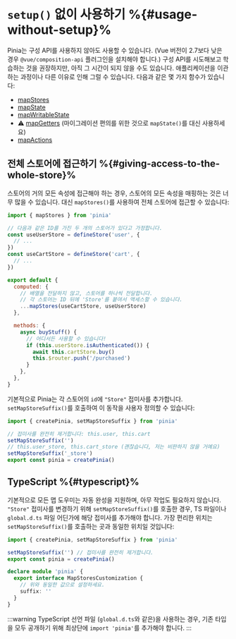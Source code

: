 # `setup()` 없이 사용하기 %{#usage-without-setup}%

Pinia는 구성 API를 사용하지 않아도 사용할 수 있습니다. (Vue 버전이 2.7보다 낮은 경우 `@vue/composition-api` 플러그인을 설치해야 합니다.) 구성 API를 시도해보고 학습하는 것을 권장하지만, 아직 그 시간이 되지 않을 수도 있습니다. 애플리케이션을 이관하는 과정이나 다른 이유로 인해 그럴 수 있습니다. 다음과 같은 몇 가지 함수가 있습니다:

- [mapStores](#giving-access-to-the-whole-store)
- [mapState](../core-concepts/state.md#usage-with-the-options-api)
- [mapWritableState](../core-concepts/state.md#modifiable-state)
- ⚠️ [mapGetters](../core-concepts/getters.md#without-setup) (마이그레이션 편의를 위한 것으로 `mapState()`를 대신 사용하세요)
- [mapActions](../core-concepts/actions.md#without-setup)

## 전체 스토어에 접근하기 %{#giving-access-to-the-whole-store}%

스토어의 거의 모든 속성에 접근해야 하는 경우, 스토어의 모든 속성을 매핑하는 것은 너무 많을 수 있습니다. 대신 `mapStores()`를 사용하여 전체 스토어에 접근할 수 있습니다:

```js
import { mapStores } from 'pinia'

// 다음과 같은 ID를 가진 두 개의 스토어가 있다고 가정합니다.
const useUserStore = defineStore('user', {
  // ...
})
const useCartStore = defineStore('cart', {
  // ...
})

export default {
  computed: {
    // 배열을 전달하지 않고, 스토어를 하나씩 전달합니다.
    // 각 스토어는 ID 뒤에 'Store'를 붙여서 액세스할 수 있습니다.
    ...mapStores(useCartStore, useUserStore)
  },

  methods: {
    async buyStuff() {
      // 어디서든 사용할 수 있습니다!
      if (this.userStore.isAuthenticated()) {
        await this.cartStore.buy()
        this.$router.push('/purchased')
      }
    },
  },
}
```

기본적으로 Pinia는 각 스토어의 `id`에 `"Store"` 접미사를 추가합니다. `setMapStoreSuffix()`를 호출하여 이 동작을 사용자 정의할 수 있습니다:

```js
import { createPinia, setMapStoreSuffix } from 'pinia'

// 접미사를 완전히 제거합니다: this.user, this.cart
setMapStoreSuffix('')
// this.user_store, this.cart_store (괜찮습니다, 저는 비판하지 않을 거예요)
setMapStoreSuffix('_store')
export const pinia = createPinia()
```

## TypeScript %{#typescript}%

기본적으로 모든 맵 도우미는 자동 완성을 지원하며, 아무 작업도 필요하지 않습니다. `"Store"` 접미사를 변경하기 위해 `setMapStoreSuffix()`를 호출한 경우, TS 파일이나 `global.d.ts` 파일 어딘가에 해당 접미사를 추가해야 합니다. 가장 편리한 위치는 `setMapStoreSuffix()`를 호출하는 곳과 동일한 위치일 것입니다:

```ts
import { createPinia, setMapStoreSuffix } from 'pinia'

setMapStoreSuffix('') // 접미사를 완전히 제거합니다.
export const pinia = createPinia()

declare module 'pinia' {
  export interface MapStoresCustomization {
    // 위와 동일한 값으로 설정하세요.
    suffix: ''
  }
}
```

:::warning
TypeScript 선언 파일 (`global.d.ts`와 같은)을 사용하는 경우, 기존 타입을 모두 공개하기 위해 최상단에 `import 'pinia'`를 추가해야 합니다.
:::
